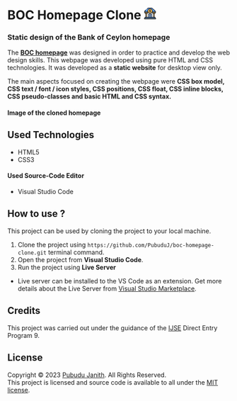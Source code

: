 # BOC Homepage Clone <img src="assets/bank-logo.png" alt="bank-logo" width="27px"/>

### Static design of the Bank of Ceylon homepage

The [**BOC homepage**](https://www.boc.lk/) was designed in order to practice and develop the web design skills. 
This webpage was developed using pure HTML and CSS technologies. 
It was developed as a **static website** for desktop view only.

The main aspects focused on creating the webpage were **CSS box model, 
CSS text / font / icon styles, CSS positions, CSS float, CSS inline blocks, CSS pseudo-classes and basic HTML and CSS syntax.**

#### Image of the cloned homepage


## Used Technologies

- HTML5
- CSS3

#### Used Source-Code Editor
- Visual Studio Code

## How to use ?
This project can be used by cloning the
project to your local machine.

1. Clone the project using `https://github.com/PubuduJ/boc-homepage-clone.git` terminal command.
2. Open the project from **Visual Studio Code**.
3. Run the project using **Live Server**
- Live server can be installed to the VS Code as an extension. Get more details about the Live Server from [Visual Studio Marketplace](https://marketplace.visualstudio.com/items?itemName=ritwickdey.LiveServer).

## Credits
This project was carried out under the guidance of the [IJSE](https://www.ijse.lk/) Direct Entry Program 9.

## License
Copyright &copy; 2023 [Pubudu Janith](https://www.linkedin.com/in/pubudujanith94/). All Rights Reserved.<br>
This project is licensed and source code is available to all under the [MIT license](LICENSE.txt).
